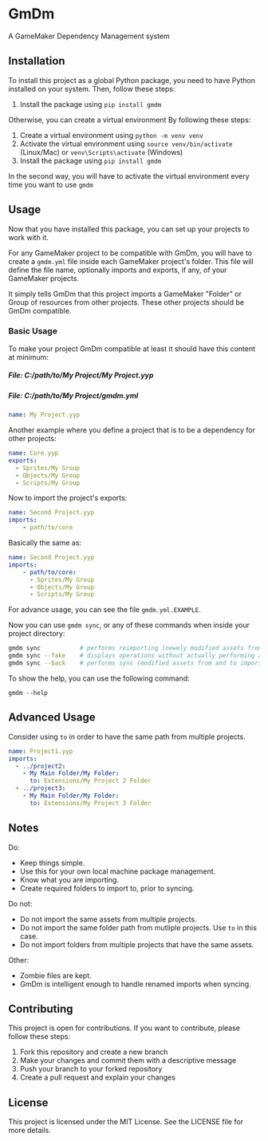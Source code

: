 # GmDm

A GameMaker Dependency Management system

## Installation

To install this project as a global Python package, you need to have Python installed on your system. Then, follow these steps:

1. Install the package using `pip install gmdm`

Otherwise, you can create a virtual environment By following these steps:

1. Create a virtual environment using `python -m venv venv`
2. Activate the virtual environment using `source venv/bin/activate` (Linux/Mac) or `venv\Scripts\activate` (Windows)
3. Install the package using `pip install gmdm`

In the second way, you will have to activate the virtual environment every time you want to use `gmdm`

## Usage

Now that you have installed this package, you can set up your projects to work with it.

For any GameMaker project to be compatible with GmDm, you will have to create a `gmdm.yml` file inside each GameMaker project's folder.
This file will define the file name, optionally imports and exports, if any, of your GameMaker projects.

It simply tells GmDm that this project imports a GameMaker "Folder" or Group of resources from other projects.
These other projects should be GmDm compatible.

### Basic Usage

To make your project GmDm compatible at least it should have this content at minimum:

##### File: C:/path/to/My Project/My Project.yyp
##### File: C:/path/to/My Project/gmdm.yml
```yml
name: My Project.yyp

```

Another example where you define a project that is to be a dependency for other projects:
```yml
name: Core.yyp
exports:
  - Sprites/My Group
  - Objects/My Group
  - Scripts/My Group
```

Now to import the project's exports:

```yml
name: Second Project.yyp
imports:
    - path/to/core
```

Basically the same as:

```yml
name: Second Project.yyp
imports:
    - path/to/core:
      - Sprites/My Group
      - Objects/My Group
      - Scripts/My Group
```

For advance usage, you can see the file `gmdm.yml.EXAMPLE`.

Now you can use `gmdm sync`, or any of these commands when inside your project directory:

```bash
gmdm sync           # performs reimporting (newely modified assets from the imported projects)
gmdm sync --fake    # displays operations without actually performing any.
gmdm sync --back    # performs sync (modified assets from and to imported projects)
```

To show the help, you can use the following command:

`gmdm --help`


## Advanced Usage

Consider using `to` in order to have the same path from multiple projects.

```yml
name: Project1.yyp
imports:
  - ../project2:
    - My Main Folder/My Folder:
      to: Extensions/My Project 2 Folder
  - ../project3:
    - My Main Folder/My Folder:
      to: Extensions/My Project 3 Folder
```

## Notes

Do:

- Keep things simple.
- Use this for your own local machine package management.
- Know what you are importing.
- Create required folders to import to, prior to syncing.

Do not:

- Do not import the same assets from multiple projects.
- Do not import the same folder path from mutliple projects. Use `to` in this case.
- Do not import folders from multiple projects that have the same assets.

Other:

- Zombie files are kept.
- GmDm is intelligent enough to handle renamed imports when syncing.


## Contributing

This project is open for contributions. If you want to contribute, please follow these steps:

1. Fork this repository and create a new branch
2. Make your changes and commit them with a descriptive message
3. Push your branch to your forked repository
4. Create a pull request and explain your changes

## License

This project is licensed under the MIT License. See the LICENSE file for more details.
